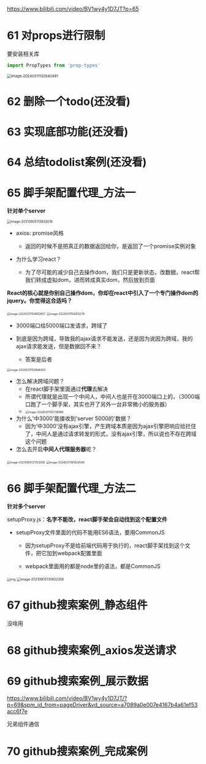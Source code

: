 https://www.bilibili.com/video/BV1wy4y1D7JT?p=65

# 61 对props进行限制

要安装相关库

```javascript
import PropTypes from 'prop-types'
```

<img src="07 61——70节.assets/image-20240311132640481.png" alt="image-20240311132640481" style="zoom:67%;" />

# 62 删除一个todo(还没看)

# 63 实现底部功能(还没看)

# 64 总结todolist案例(还没看)

# 65 脚手架配置代理_方法一

**针对单个server**

<img src="07.assets/image-20210905113933018.png" alt="image-20210905113933018" style="zoom: 60%;" />

- axios: promise风格
  - 返回的时候不是把真正的数据返回给你，是返回了一个promise实例对象

- 为什么学习react？
  - 为了尽可能的减少自己去操作dom，我们只是更新状态，改数据，react帮我们转成虚拟dom，进而转成真实dom，然后放到页面

**React的核心就是你别自己操作dom，你却在react中引入了一个专门操作dom的jquery。你觉得这合适吗？**

<img src="07 61——70节.assets/image-20240311154842657.png" alt="image-20240311154842657" style="zoom:50%;" />



<img src="07 61——70节.assets/image-20240311154812278.png" alt="image-20240311154812278" style="zoom: 50%;" />

- 3000端口给5000端口发请求，跨域了

- 到底是因为跨域，导致我的ajax请求不能发送，还是因为说因为跨域，我的ajax请求能发送，但是数据回不来？
  - 答案是后者

<img src="07 61——70节.assets/image-20240311154946403.png" alt="image-20240311154946403" style="zoom: 50%;" />

- 怎么解决跨域问题？
  - 在react脚手架里面通过**代理**去解决
  - 所谓代理就是出现一个中间人，中间人也是开在3000端口上的，（3000端口跑了一个脚手架，其实也开了另外一台非常微小的服务器）
  - <img src="07 61——70节.assets/image-20240311155738986.png" alt="image-20240311155738986" style="zoom:50%;" />
- 为什么'中3000'能接收到'server 5000的'数据？
  - 因为‘中3000’没有ajax引擎，产生跨域本质是因为ajax引擎把响应给拦住了，中间人是通过请求转发的形式，没有ajax引擎，所以说也不存在跨域这个问题
- 怎么去开启**中间人代理服务器**呢？

<img src="07.assets/image-20210905121153009.png" alt="image-20210905121153009" style="zoom: 50%;" />

<img src="07 61——70节.assets/image-20240311161424594.png" alt="image-20240311161424594" style="zoom:50%;" />

# 66 脚手架配置代理_方法二

**针对多个server**

setupProxy.js：**名字不能改，react脚手架会自动找到这个配置文件**

- setupProxy文件里面的代码不能用ES6语法，要用CommonJS

  * 因为setupProxy不是给前端代码用于执行的，react脚手架找到这个文件，把它加到webpack配置里面

  * webpack里面用的都是node里的语法，都是CommonJS


<img src="07.assets/企业微信截图_1630817876835.png" alt="img" style="zoom: 55%;" />



<img src="07.assets/image-20210905130602358.png" alt="image-20210905130602358" style="zoom:60%;" />

# 67 github搜索案例_静态组件

没啥用

# 68 github搜索案例_axios发送请求

# 69 github搜索案例_展示数据

https://www.bilibili.com/video/BV1wy4y1D7JT/?p=69&spm_id_from=pageDriver&vd_source=a7089a0e007e4167b4a61ef53acc6f7e

兄弟组件通信

# 70 github搜索案例_完成案例

